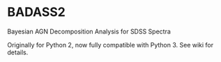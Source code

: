 # BADASS2
Bayesian AGN Decomposition Analysis for SDSS Spectra 

Originally for Python 2, now fully compatible with Python 3.  See wiki for details.
